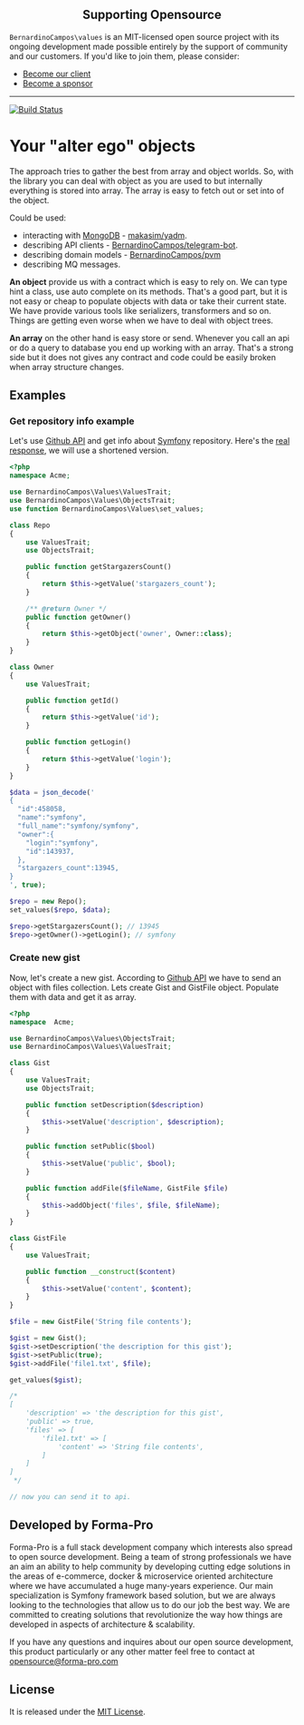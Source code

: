
<h2 align="center">Supporting Opensource</h2>

`BernardinoCampos\values` is an MIT-licensed open source project with its ongoing development made possible entirely by the support of community and our customers. If you'd like to join them, please consider:

- [Become our client](http://forma-pro.com/)
- [Become a sponsor](https://www.patreon.com/makasim)

---


[![Build Status](https://travis-ci.org/makasim/values.png?branch=master)](https://travis-ci.org/makasim/values)


# Your "alter ego" objects

The approach tries to gather the best from array and object worlds. 
So, with the library you can deal with object as you are used to but internally everything is stored into array.
The array is easy to fetch out or set into of the object.

Could be used:

* interacting with [MongoDB](https://www.mongodb.com/) - [makasim/yadm](https://github.com/makasim/yadm).
* describing API clients - [BernardinoCampos/telegram-bot](https://github.com/BernardinoCampos/telegram-bot-php).
* describing domain models - [BernardinoCampos/pvm](https://github.com/BernardinoCampos/pvm)
* describing MQ messages.

**An object** provide us with a contract which is easy to rely on. We can type hint a class, use auto complete on its methods.
That's a good part, but it is not easy or cheap to populate objects with data or take their current state. 
We have provide various tools like serializers, transformers and so on. Things are getting even worse when we have to deal with object trees.

**An array** on the other hand is easy store or send. Whenever you call an api or do a query to database you end up working with an array. 
That's a strong side but it does not gives any contract and code could be easily broken when array structure changes.

## Examples

### Get repository info example 

Let's use [Github API](https://developer.github.com/v3/repos/#list-organization-repositories) and get info about [Symfony](https://github.com/symfony/symfony) repository. 
Here's the [real response](https://api.github.com/repos/symfony/symfony), we will use a shortened version.

```php
<?php
namespace Acme;

use BernardinoCampos\Values\ValuesTrait;
use BernardinoCampos\Values\ObjectsTrait;
use function BernardinoCampos\Values\set_values;

class Repo
{
    use ValuesTrait;
    use ObjectsTrait;

    public function getStargazersCount()
    {
        return $this->getValue('stargazers_count');
    }

    /** @return Owner */
    public function getOwner()
    {
        return $this->getObject('owner', Owner::class);
    }
}

class Owner
{
    use ValuesTrait;

    public function getId()
    {
        return $this->getValue('id');
    }

    public function getLogin()
    {
        return $this->getValue('login');
    }
}

$data = json_decode('
{
  "id":458058,
  "name":"symfony",
  "full_name":"symfony/symfony",
  "owner":{
    "login":"symfony",
    "id":143937,
  },
  "stargazers_count":13945,
}
', true);

$repo = new Repo();
set_values($repo, $data);

$repo->getStargazersCount(); // 13945
$repo->getOwner()->getLogin(); // symfony
```

### Create new gist

Now, let's create a new gist. 
According to [Github API](https://developer.github.com/v3/gists/#create-a-gist) we have to send an object with files collection.
Lets create Gist and GistFile object. Populate them with data and get it as array.

```php
<?php
namespace  Acme;

use BernardinoCampos\Values\ObjectsTrait;
use BernardinoCampos\Values\ValuesTrait;

class Gist
{
    use ValuesTrait;
    use ObjectsTrait;

    public function setDescription($description)
    {
        $this->setValue('description', $description);
    }

    public function setPublic($bool)
    {
        $this->setValue('public', $bool);
    }

    public function addFile($fileName, GistFile $file)
    {
        $this->addObject('files', $file, $fileName);
    }
}

class GistFile
{
    use ValuesTrait;

    public function __construct($content)
    {
        $this->setValue('content', $content);
    }
}

$file = new GistFile('String file contents');

$gist = new Gist();
$gist->setDescription('the description for this gist');
$gist->setPublic(true);
$gist->addFile('file1.txt', $file);

get_values($gist);

/*
[
    'description' => 'the description for this gist',
    'public' => true,
    'files' => [
        'file1.txt' => [
            'content' => 'String file contents',
        ]
    ]
]
 */

// now you can send it to api. 
```

## Developed by Forma-Pro

Forma-Pro is a full stack development company which interests also spread to open source development. 
Being a team of strong professionals we have an aim an ability to help community by developing cutting edge solutions in the areas of e-commerce, docker & microservice oriented architecture where we have accumulated a huge many-years experience. 
Our main specialization is Symfony framework based solution, but we are always looking to the technologies that allow us to do our job the best way. We are committed to creating solutions that revolutionize the way how things are developed in aspects of architecture & scalability.

If you have any questions and inquires about our open source development, this product particularly or any other matter feel free to contact at opensource@forma-pro.com

## License

It is released under the [MIT License](LICENSE).
